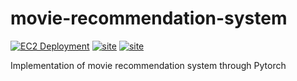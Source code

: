 # movie-recommendation-system
[![EC2 Deployment](https://github.com/AmitAaranya/movie-recommendation-system/actions/workflows/ec2-deploy.yml/badge.svg?branch=main)](https://github.com/AmitAaranya/movie-recommendation-system/actions/workflows/ec2-deploy.yml)
[![site](https://img.shields.io/badge/Docker-hub-0088CC?logo=docker)](https://hub.docker.com/r/amitaaranya/movie-recommendation-system/tags)
[![site](https://img.shields.io/badge/Website-%F0%9F%8C%8D%20home-%23333)](http://3.111.58.65:8000/)

Implementation of movie recommendation system through Pytorch
